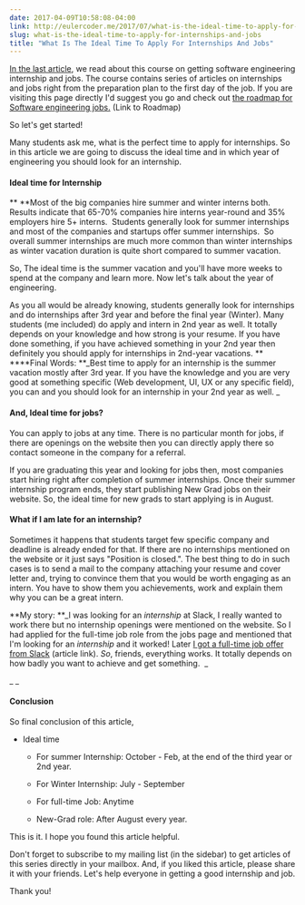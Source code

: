 ```yaml
---
date: 2017-04-09T10:58:08-04:00
link: http://eulercoder.me/2017/07/what-is-the-ideal-time-to-apply-for-internships-and-jobs/
slug: what-is-the-ideal-time-to-apply-for-internships-and-jobs
title: "What Is The Ideal Time To Apply For Internships And Jobs"
---
```




[In the last article](http://blog.eulercoder.me/p/ultimate-course.html), we read about this course on getting software engineering internship and jobs. The course contains series of articles on internships and jobs right from the preparation plan to the first day of the job. If you are visiting this page directly I'd suggest you go and check out [the roadmap for Software engineering jobs.](http://blog.eulercoder.me/p/ultimate-course.html) (Link to Roadmap)

So let's get started!

Many students ask me, what is the perfect time to apply for internships. So in this article we are going to discuss the ideal time and in which year of engineering you should look for an internship.


#### **Ideal time for Internship**


**
**Most of the big companies hire summer and winter interns both. Results indicate that 65-70% companies hire interns year-round and 35% employers hire 5+ interns.  Students generally look for summer internships and most of the companies and startups offer summer internships.  So overall summer internships are much more common than winter internships as winter vacation duration is quite short compared to summer vacation.

So, The ideal time is the summer vacation and you'll have more weeks to spend at the company and learn more. Now let's talk about the year of engineering.

As you all would be already knowing, students generally look for internships and do internships after 3rd year and before the final year (Winter). Many students (me included) do apply and intern in 2nd year as well. It totally depends on your knowledge and how strong is your resume. If you have done something, if you have achieved something in your 2nd year then definitely you should apply for internships in 2nd-year vacations.
**
****Final Words: **_Best time to apply for an internship is the summer vacation mostly after 3rd year. If you have the knowledge and you are very good at something specific (Web development, UI, UX or any specific field), you can and you should look for an internship in your 2nd year as well. _


#### **And, Ideal time for jobs?**




You can apply to jobs at any time. There is no particular month for jobs, if there are openings on the website then you can directly apply there so contact someone in the company for a referral.







If you are graduating this year and looking for jobs then, most companies start hiring right after completion of summer internships. Once their summer internship program ends, they start publishing New Grad jobs on their website. So, the ideal time for new grads to start applying is in August.





#### What if I am late for an internship?




Sometimes it happens that students target few specific company and deadline is already ended for that. If there are no internships mentioned on the website or it just says "Position is closed.". The best thing to do in such cases is to send a mail to the company attaching your resume and cover letter and, trying to convince them that you would be worth engaging as an intern. You have to show them you achievements, work and explain them why you can be a great intern.







**My story: **_I was looking for an _internship_ at Slack, I really wanted to work there but no internship openings were mentioned on the website. So I had applied for the full-time job role from the jobs page and mentioned that I'm looking for an _internship_ and it worked! Later [I got a full-time job offer from Slack](http://eulercoder.me/blog/career/slack-experience-sf-and-silicon-valley) (article link). _So_, friends, everything works. It totally depends on how badly you want to achieve and get something.  _




_ _




#### Conclusion




So final conclusion of this article,








 	
  * Ideal time

 	
    * For summer Internship: October - Feb, at the end of the third year or 2nd year.

 	
    * For Winter Internship: July - September

 	
    * For full-time Job: Anytime

 	
    * New-Grad role: After August every year.







This is it. I hope you found this article helpful.










Don't forget to subscribe to my mailing list (in the sidebar) to get articles of this series directly in your mailbox. And, if you liked this article, please share it with your friends. Let's help everyone in getting a good internship and job.







Thank you!
